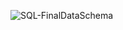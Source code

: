 ![SQL-FinalDataSchema](https://user-images.githubusercontent.com/127311051/235318460-a1a94553-30cb-4b48-8255-8616e6a5b504.png)
